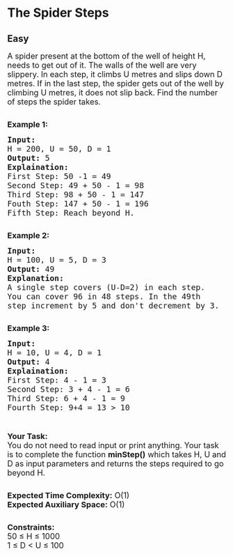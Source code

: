 # The Spider Steps
## Easy
<div class="problem-statement">
                <p></p><p><span style="font-size:18px">A spider present at the bottom of the well of height H, needs to get out of it. The walls of the well are very slippery. In each step, it climbs U metres and slips down D metres. If in the last step, the spider gets out of the well by climbing U metres, it does not slip back. Find the number of steps the spider takes.</span></p>

<p><br>
<span style="font-size:18px"><strong>Example 1:</strong></span></p>

<pre><span style="font-size:18px"><strong>Input: </strong>
H = 200, U = 50, D = 1
<strong>Output:</strong> 5
<strong>Explaination: </strong>
First Step: 50 -1 = 49 
Second Step: 49 + 50 - 1 = 98 
Third Step: 98 + 50 - 1 = 147 
Fouth Step: 147 + 50 - 1 = 196
Fifth Step: Reach beyond H.</span></pre>

<p><br>
<span style="font-size:18px"><strong>Example 2:</strong></span></p>

<pre><span style="font-size:18px"><strong>Input: </strong>
H = 100, U = 5, D = 3
<strong>Output:</strong> 49
<strong>Explanation:</strong>
A single step covers (U-D=2) in each step. 
You can cover 96 in 48 steps. In the 49th 
step increment by 5 and don't decrement by 3.</span></pre>

<p><br>
<span style="font-size:18px"><strong>Example 3:</strong></span></p>

<pre><span style="font-size:18px"><strong>Input:</strong>
H = 10, U = 4, D = 1
<strong>Output:</strong> 4
<strong>Explaination:</strong>
First Step: 4 - 1 = 3
Second Step: 3 + 4 - 1 = 6 
Third Step: 6 + 4 - 1 = 9 
Fourth Step: 9+4 = 13 &gt; 10
</span></pre>

<p>&nbsp;</p>

<p><span style="font-size:18px"><strong>Your Task:</strong><br>
You do not need to read input or print anything. Your task is to complete the function <strong>minStep()</strong> which takes H, U and D as input parameters and returns the steps required to go beyond H.</span></p>

<p><br>
<span style="font-size:18px"><strong>Expected Time Complexity:</strong> O(1)<br>
<strong>Expected Auxiliary Space:</strong> O(1)</span></p>

<p><br>
<span style="font-size:18px"><strong>Constraints:</strong><br>
50 ≤ H ≤ 1000<br>
1 ≤ D &lt; U ≤ 100</span></p>
 <p></p>
            </div>